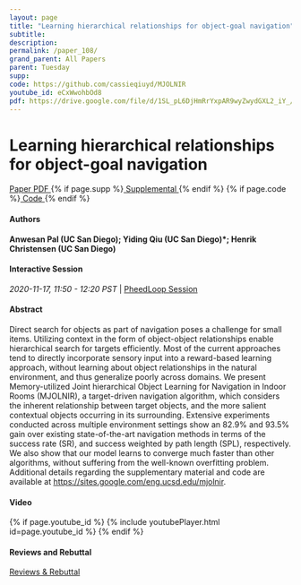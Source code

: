 ```yaml
---
layout: page
title: "Learning hierarchical relationships for object-goal navigation"
subtitle: 
description:
permalink: /paper_108/
grand_parent: All Papers
parent: Tuesday
supp: 
code: https://github.com/cassieqiuyd/MJOLNIR
youtube_id: eCxWwohbOd8
pdf: https://drive.google.com/file/d/1SL_pL6DjHmRrYxpAR9wyZwydGXL2_iY_/view
---
```


# Learning hierarchical relationships for object-goal navigation

<a href="https://drive.google.com/file/d/1SL_pL6DjHmRrYxpAR9wyZwydGXL2_iY_/view" target="_blank" rel="noopener noreferrer" class="btn btn-blue"><i class="fa fa-file-text-o" aria-hidden="true"></i> Paper PDF </a> {% if page.supp %}<a href="" target="_blank" rel="noopener noreferrer" class="btn btn-green"><i class="fa fa-file-text-o" aria-hidden="true"></i> Supplemental </a>{% endif %} {% if page.code %}<a href="https://github.com/cassieqiuyd/MJOLNIR" target="_blank" rel="noopener noreferrer" class="btn"><i class="fa fa-github" aria-hidden="true"></i> Code </a>{% endif %} 

#### Authors
**Anwesan Pal (UC San Diego); Yiding Qiu (UC San Diego)*; Henrik Christensen (UC San Diego)**

#### Interactive Session
<em>2020-11-17, 11:50 - 12:20 PST </em> | <a href="https://pheedloop.com/corl2020/virtual/?page=sessions&section=SESSUDWGU3SSCFP7L" target="_blank" rel="noopener noreferrer"> PheedLoop Session <i class="fa fa-external-link" aria-hidden="true"></i> </a> 

#### Abstract
Direct search for objects as part of navigation poses a challenge for small items. Utilizing context in the form of object-object relationships enable hierarchical search for targets efficiently. Most of the current approaches tend to directly incorporate sensory input into a reward-based learning approach, without learning about object relationships in the natural environment, and thus generalize poorly across domains. We present Memory-utilized Joint hierarchical Object Learning for Navigation in Indoor Rooms (MJOLNIR), a target-driven navigation algorithm, which considers the inherent relationship between target objects, and the more salient contextual objects occurring in its surrounding. Extensive experiments conducted across multiple environment settings show an 82.9% and 93.5% gain over existing state-of-the-art navigation methods in terms of the success rate (SR), and success weighted by path length (SPL), respectively. We also show that our model learns to converge much faster than other algorithms, without suffering from the well-known overfitting problem. Additional details regarding the supplementary material and code are available at <a href="https://sites.google.com/eng.ucsd.edu/mjolnir" target="_blank">https://sites.google.com/eng.ucsd.edu/mjolnir</a>.

#### Video
{% if page.youtube_id %}
{% include youtubePlayer.html id=page.youtube_id %}
{% endif %}

#### Reviews and Rebuttal
<a href="https://drive.google.com/file/d/1rRue8uWE-slK6J0ZYLyUNfWl0caJ7lvt/view" target="_blank" rel="noopener noreferrer" class="btn btn-purple"><i class="fa fa-pencil-square-o" aria-hidden="true"></i> Reviews & Rebuttal </a>

